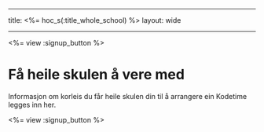 * * *

title: <%= hoc_s(:title_whole_school) %> layout: wide

* * *

<%= view :signup_button %>

# Få heile skulen å vere med

Informasjon om korleis du får heile skulen din til å arrangere ein Kodetime legges inn her.

<%= view :signup_button %>